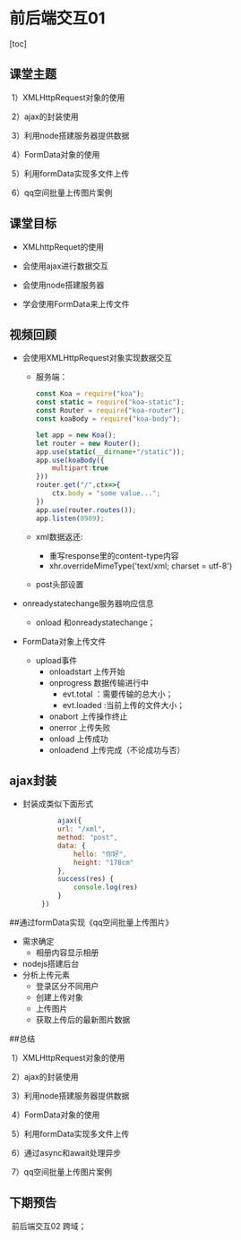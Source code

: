 # 前后端交互01

[toc]

## 课堂主题

​	1）XMLHttpRequest对象的使用

​	2）ajax的封装使用

​	3）利用node搭建服务器提供数据

​	4）FormData对象的使用

​	5）利用formData实现多文件上传

​	6）qq空间批量上传图片案例

## 课堂目标

- XMLhttpRequet的使用

- 会使用ajax进行数据交互

- 会使用node搭建服务器

- 学会使用FormData来上传文件






## 视频回顾

- 会使用XMLHttpRequest对象实现数据交互

  - 服务端：

    ```js
    const Koa = require("koa");
    const static = require("koa-static");
    const Router = require("koa-router");
    const koaBody = require("koa-body");
    
    let app = new Koa();
    let router = new Router();
    app.use(static(__dirname+"/static"));
    app.use(koaBody({
        multipart:true
    }))
    router.get("/",ctx=>{
        ctx.body = "some value...";
    })
    app.use(router.routes());
    app.listen(8989);
    ```

    

  - xml数据返还:

    - 重写response里的content-type内容
    - xhr.overrideMimeType('text/xml; charset = utf-8')

  - post头部设置

- onreadystatechange服务器响应信息

  - onload  和onreadystatechange；

- FormData对象上传文件

  - upload事件
    - onloadstart   上传开始
    - onprogress  数据传输进行中
      - evt.total ：需要传输的总大小；
      - evt.loaded :当前上传的文件大小；
    - onabort 上传操作终止
    - onerror  上传失败
    - onload 上传成功
    - onloadend 上传完成（不论成功与否）



## ajax封装

- 封装成类似下面形式

```js
			ajax({
            url: "/xml",
            method: "post",
            data: {
                hello: "你好",
                height: "178cm"
            },
            success(res) {
                console.log(res)
            }
        })
```

##通过formData实现《qq空间批量上传图片》

- 需求确定 
  - 相册内容显示相册
- nodejs搭建后台
- 分析上传元素
  - 登录区分不同用户
  - 创建上传对象
  - 上传图片
  - 获取上传后的最新图片数据

##总结

​	1）XMLHttpRequest对象的使用

​	2）ajax的封装使用

​	3）利用node搭建服务器提供数据

​	4）FormData对象的使用

​	5）利用formData实现多文件上传

​	6）通过async和await处理异步

​	7）qq空间批量上传图片案例

## 下期预告

​	前后端交互02 跨域；

